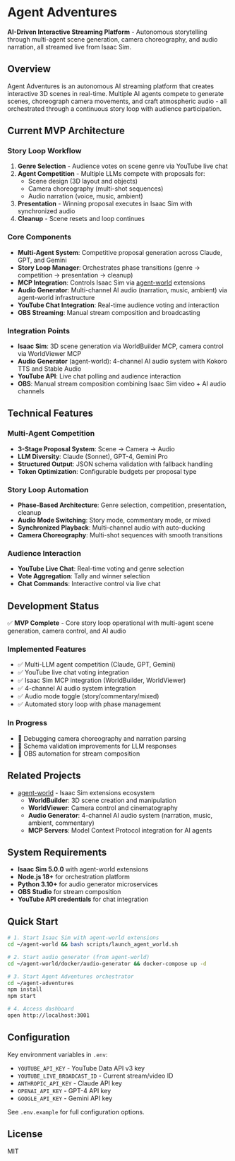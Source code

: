 # Agent Adventures

**AI-Driven Interactive Streaming Platform** - Autonomous storytelling through multi-agent scene generation, camera choreography, and audio narration, all streamed live from Isaac Sim.

## Overview

Agent Adventures is an autonomous AI streaming platform that creates interactive 3D scenes in real-time. Multiple AI agents compete to generate scenes, choreograph camera movements, and craft atmospheric audio - all orchestrated through a continuous story loop with audience participation.

## Current MVP Architecture

### Story Loop Workflow

1. **Genre Selection** - Audience votes on scene genre via YouTube live chat
2. **Agent Competition** - Multiple LLMs compete with proposals for:
   - Scene design (3D layout and objects)
   - Camera choreography (multi-shot sequences)
   - Audio narration (voice, music, ambient)
3. **Presentation** - Winning proposal executes in Isaac Sim with synchronized audio
4. **Cleanup** - Scene resets and loop continues

### Core Components

- **Multi-Agent System**: Competitive proposal generation across Claude, GPT, and Gemini
- **Story Loop Manager**: Orchestrates phase transitions (genre → competition → presentation → cleanup)
- **MCP Integration**: Controls Isaac Sim via [agent-world](https://github.com/sherndon79/agent-world) extensions
- **Audio Generator**: Multi-channel AI audio (narration, music, ambient) via agent-world infrastructure
- **YouTube Chat Integration**: Real-time audience voting and interaction
- **OBS Streaming**: Manual stream composition and broadcasting

### Integration Points

- **Isaac Sim**: 3D scene generation via WorldBuilder MCP, camera control via WorldViewer MCP
- **Audio Generator** (agent-world): 4-channel AI audio system with Kokoro TTS and Stable Audio
- **YouTube API**: Live chat polling and audience interaction
- **OBS**: Manual stream composition combining Isaac Sim video + AI audio channels

## Technical Features

### Multi-Agent Competition
- **3-Stage Proposal System**: Scene → Camera → Audio
- **LLM Diversity**: Claude (Sonnet), GPT-4, Gemini Pro
- **Structured Output**: JSON schema validation with fallback handling
- **Token Optimization**: Configurable budgets per proposal type

### Story Loop Automation
- **Phase-Based Architecture**: Genre selection, competition, presentation, cleanup
- **Audio Mode Switching**: Story mode, commentary mode, or mixed
- **Synchronized Playback**: Multi-channel audio with auto-ducking
- **Camera Choreography**: Multi-shot sequences with smooth transitions

### Audience Interaction
- **YouTube Live Chat**: Real-time voting and genre selection
- **Vote Aggregation**: Tally and winner selection
- **Chat Commands**: Interactive control via live chat

## Development Status

✅ **MVP Complete** - Core story loop operational with multi-agent scene generation, camera control, and AI audio

### Implemented Features
- ✅ Multi-LLM agent competition (Claude, GPT, Gemini)
- ✅ YouTube live chat voting integration
- ✅ Isaac Sim MCP integration (WorldBuilder, WorldViewer)
- ✅ 4-channel AI audio system integration
- ✅ Audio mode toggle (story/commentary/mixed)
- ✅ Automated story loop with phase management

### In Progress
- 🔧 Debugging camera choreography and narration parsing
- 🔧 Schema validation improvements for LLM responses
- 🔧 OBS automation for stream composition

## Related Projects

- [agent-world](https://github.com/sherndon79/agent-world) - Isaac Sim extensions ecosystem
  - **WorldBuilder**: 3D scene creation and manipulation
  - **WorldViewer**: Camera control and cinematography
  - **Audio Generator**: 4-channel AI audio system (narration, music, ambient, commentary)
  - **MCP Servers**: Model Context Protocol integration for AI agents

## System Requirements

- **Isaac Sim 5.0.0** with agent-world extensions
- **Node.js 18+** for orchestration platform
- **Python 3.10+** for audio generator microservices
- **OBS Studio** for stream composition
- **YouTube API credentials** for chat integration

## Quick Start

```bash
# 1. Start Isaac Sim with agent-world extensions
cd ~/agent-world && bash scripts/launch_agent_world.sh

# 2. Start audio generator (from agent-world)
cd ~/agent-world/docker/audio-generator && docker-compose up -d

# 3. Start Agent Adventures orchestrator
cd ~/agent-adventures
npm install
npm start

# 4. Access dashboard
open http://localhost:3001
```

## Configuration

Key environment variables in `.env`:
- `YOUTUBE_API_KEY` - YouTube Data API v3 key
- `YOUTUBE_LIVE_BROADCAST_ID` - Current stream/video ID
- `ANTHROPIC_API_KEY` - Claude API key
- `OPENAI_API_KEY` - GPT-4 API key
- `GOOGLE_API_KEY` - Gemini API key

See `.env.example` for full configuration options.

## License

MIT